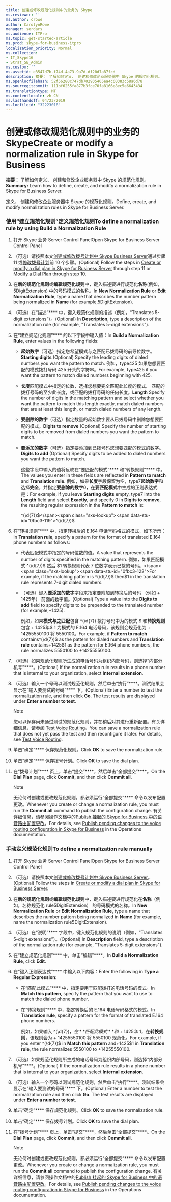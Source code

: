 ```yaml
---
title: 创建或修改规范化规则中的业务的 Skype
ms.reviewer: ''
ms.author: crowe
author: CarolynRowe
manager: serdars
ms.audience: ITPro
ms.topic: get-started-article
ms.prod: skype-for-business-itpro
localization_priority: Normal
ms.collection:
- IT_Skype16
- Strat_SB_Admin
ms.custom: ''
ms.assetid: e8547d7b-f74d-4a73-9a7d-df20d7a87fcd
description: 摘要： 了解如何定义、 创建和修改企业服务器中 Skype 的规范化规则。
ms.openlocfilehash: 52f56280c747db702935405ea4c60383c58a6d78
ms.sourcegitcommit: 111bf6255fa877b3fce70fa8166e8ec5a6643434
ms.translationtype: MT
ms.contentlocale: zh-CN
ms.lasthandoff: 04/23/2019
ms.locfileid: "32223018"
---
```

# <a name="create-or-modify-a-normalization-rule-in-skype-for-business"></a><span data-ttu-id="0fbc3-103">创建或修改规范化规则中的业务的 Skype</span><span class="sxs-lookup"><span data-stu-id="0fbc3-103">Create or modify a normalization rule in Skype for Business</span></span>

<span data-ttu-id="0fbc3-104">**摘要：** 了解如何定义、 创建和修改企业服务器中 Skype 的规范化规则。</span><span class="sxs-lookup"><span data-stu-id="0fbc3-104">**Summary:** Learn how to define, create, and modify a normalization rule in Skype for Business Server.</span></span>

<span data-ttu-id="0fbc3-105">定义、 创建和修改企业服务器中 Skype 的规范化规则。</span><span class="sxs-lookup"><span data-stu-id="0fbc3-105">Define, create, and modify normalization rules in Skype for Business Server.</span></span>

### <a name="to-define-a-normalization-rule-by-using-build-a-normalization-rule"></a><span data-ttu-id="0fbc3-106">使用“建立规范化规则”定义规范化规则</span><span class="sxs-lookup"><span data-stu-id="0fbc3-106">To define a normalization rule by using Build a Normalization Rule</span></span>

1. <span data-ttu-id="0fbc3-107">打开 Skype 业务 Server Control Panel</span><span class="sxs-lookup"><span data-stu-id="0fbc3-107">Open Skype for Business Server Control Panel</span></span>

2. <span data-ttu-id="0fbc3-108">（可选）请按照本文[创建或修改拨号计划中 Skype Business Server](dial-plans.md)通过步骤 11 或[修改拨号计划](https://technet.microsoft.com/library/a91f02df-cf60-40cf-82fe-e0342c118b91.aspx)前 10 个步骤。</span><span class="sxs-lookup"><span data-stu-id="0fbc3-108">(Optional) Follow the steps in [Create or modify a dial plan in Skype for Business Server](dial-plans.md) through step 11 or [Modify a Dial Plan](https://technet.microsoft.com/library/a91f02df-cf60-40cf-82fe-e0342c118b91.aspx) through step 10.</span></span>

3. <span data-ttu-id="0fbc3-109">在**新的规范化规则**或**编辑规范化规则**中，键入描述要进行规范化**名称**(例如，5DigitExtension) 中的号码模式的名称。</span><span class="sxs-lookup"><span data-stu-id="0fbc3-109">In **New Normalization Rule** or **Edit Normalization Rule**, type a name that describes the number pattern being normalized in **Name** (for example,5DigitExtension).</span></span>

4. <span data-ttu-id="0fbc3-110">（可选）在“描述”\*\*\*\* 中，键入规范化规则的描述（例如，“Translates 5-digit extensions”）。</span><span class="sxs-lookup"><span data-stu-id="0fbc3-110">(Optional) In **Description**, type a description of the normalization rule (for example, "Translates 5-digit extensions").</span></span>

5. <span data-ttu-id="0fbc3-111">在“建立规范化规则”\*\*\*\* 的以下字段中输入值：</span><span class="sxs-lookup"><span data-stu-id="0fbc3-111">In **Build a Normalization Rule**, enter values in the following fields:</span></span>

   - <span data-ttu-id="0fbc3-112">**起始数字**（可选）指定您希望模式与之匹配已拨号码的前导位数字。</span><span class="sxs-lookup"><span data-stu-id="0fbc3-112">**Starting digits** (Optional) Specify the leading digits of dialed numbers you want the pattern to match.</span></span> <span data-ttu-id="0fbc3-113">例如，type425 如果您想要匹配的模式拨打号码 425 开头的字符串。</span><span class="sxs-lookup"><span data-stu-id="0fbc3-113">For example, type425 if you want the pattern to match dialed numbers beginning with 425.</span></span>

   - <span data-ttu-id="0fbc3-114">**长度**匹配模式中指定的位数，选择您想要完全匹配此长度的模式、 匹配的拨打号码的至少此长度，或匹配的拨打号码的任何长度。</span><span class="sxs-lookup"><span data-stu-id="0fbc3-114">**Length** Specify the number of digits in the matching pattern and select whether you want the pattern to match this length exactly, match dialed numbers that are at least this length, or match dialed numbers of any length.</span></span>

   - <span data-ttu-id="0fbc3-115">**要删除的数字**（可选）指定数量的起始数字要从已拨号码中删除您想要匹配的模式。</span><span class="sxs-lookup"><span data-stu-id="0fbc3-115">**Digits to remove** (Optional) Specify the number of starting digits to be removed from dialed numbers you want the pattern to match.</span></span>

   - <span data-ttu-id="0fbc3-116">**要添加的数字**（可选）指定要添加到已拨号码您想要匹配的模式的数字。</span><span class="sxs-lookup"><span data-stu-id="0fbc3-116">**Digits to add** (Optional) Specify digits to be added to dialed numbers you want the pattern to match.</span></span>

     <span data-ttu-id="0fbc3-117">这些字段中输入的值将反映在“要匹配的模式”\*\*\*\* 和“转换规则”\*\*\*\* 中。</span><span class="sxs-lookup"><span data-stu-id="0fbc3-117">The values you enter in these fields are reflected in **Pattern to match** and **Translation rule**.</span></span> <span data-ttu-id="0fbc3-118">例如，如果**长度**字段保留为空，type7**起始数字**和选择**完全**，并指定**要删除的数字**0，在**要匹配模式**中生成的正则表达式是：</span><span class="sxs-lookup"><span data-stu-id="0fbc3-118">For example, if you leave **Starting digits** empty, type7 into the **Length** field and select **Exactly**, and specify 0 in **Digits to remove**, the resulting regular expression in the **Pattern to match** is:</span></span>

     <span data-ttu-id="0fbc3-119">^(\d{7})$</span><span class="sxs-lookup"><span data-stu-id="0fbc3-119">^(\d{7})$</span></span>

6. <span data-ttu-id="0fbc3-120">在“转换规则”\*\*\*\* 中，指定转换后的 E.164 电话号码格式的模式，如下所示：</span><span class="sxs-lookup"><span data-stu-id="0fbc3-120">In **Translation rule**, specify a pattern for the format of translated E.164 phone numbers as follows:</span></span>

   - <span data-ttu-id="0fbc3-121">代表匹配模式中指定的号码位数的值。</span><span class="sxs-lookup"><span data-stu-id="0fbc3-121">A value that represents the number of digits specified in the matching pattern.</span></span> <span data-ttu-id="0fbc3-122">例如，如果匹配模式 ^(\d{7})$ 然后 $1 转换规则代表 7 位数字表示已拨的号码。</span><span class="sxs-lookup"><span data-stu-id="0fbc3-122">For example, if the matching pattern is ^(\d{7})$ then$1 in the translation rule represents 7-digit dialed numbers.</span></span>

   - <span data-ttu-id="0fbc3-123">（可选）键入**要添加的数字**字段来指定要附加到转换后的号码 （例如 + 1425年） 前面的数字值。</span><span class="sxs-lookup"><span data-stu-id="0fbc3-123">(Optional) Type a value into the **Digits to add** field to specify digits to be prepended to the translated number (for example,+1425).</span></span>

     <span data-ttu-id="0fbc3-124">例如，如果**模式与之匹配**包含 ^(\d{7}) 拨打号码中为的模式 $ 和**转换规则**包含 + 1425年$ 1 为模式的 E.164 电话号码，该规则会规范化为 + 14255550100 将 5550100。</span><span class="sxs-lookup"><span data-stu-id="0fbc3-124">For example, if **Pattern to match** contains^(\d{7})$ as the pattern for dialed numbers and **Translation rule** contains+1425$1 as the pattern for E.164 phone numbers, the rule normalizes 5550100 to +14255550100.</span></span>

7. <span data-ttu-id="0fbc3-125">（可选）如果规范化规则所生成的电话号码为组织内部号码，则选择“内部分机号”\*\*\*\*。</span><span class="sxs-lookup"><span data-stu-id="0fbc3-125">(Optional) If the normalization rule results in a phone number that is internal to your organization, select **Internal extension**.</span></span>

8. <span data-ttu-id="0fbc3-p104">（可选）输入一个号码以测试规范化规则，然后单击“执行”\*\*\*\*。测试结果会显示在“输入要测试的号码”\*\*\*\* 下。</span><span class="sxs-lookup"><span data-stu-id="0fbc3-p104">(Optional) Enter a number to test the normalization rule, and then click **Go**. The test results are displayed under **Enter a number to test**.</span></span>

    > [!NOTE]
    > <span data-ttu-id="0fbc3-p105">您可以保存尚未通过测试的规范化规则，并在稍后对其进行重新配置。有关详细信息，请参阅 [Test Voice Routing](https://technet.microsoft.com/library/d3aae909-fef6-440f-b144-0b62dc82bf5d.aspx)。</span><span class="sxs-lookup"><span data-stu-id="0fbc3-p105">You can save a normalization rule that does not yet pass the test and then reconfigure it later. For details, see [Test Voice Routing](https://technet.microsoft.com/library/d3aae909-fef6-440f-b144-0b62dc82bf5d.aspx).</span></span>

9. <span data-ttu-id="0fbc3-130">单击“确定”\*\*\*\* 保存规范化规则。</span><span class="sxs-lookup"><span data-stu-id="0fbc3-130">Click **OK** to save the normalization rule.</span></span>

10. <span data-ttu-id="0fbc3-131">单击“确定”\*\*\*\* 保存拨号计划。</span><span class="sxs-lookup"><span data-stu-id="0fbc3-131">Click **OK** to save the dial plan.</span></span>

11. <span data-ttu-id="0fbc3-132">在“拨号计划”\*\*\*\* 页上，单击“提交”\*\*\*\*，然后单击“全部提交”\*\*\*\*。</span><span class="sxs-lookup"><span data-stu-id="0fbc3-132">On the **Dial Plan** page, click **Commit**, and then click **Commit all**.</span></span>

    > [!NOTE]
    > <span data-ttu-id="0fbc3-133">无论何时创建或更改规范化规则，都必须运行“全部提交”\*\*\*\* 命令以发布配置更改。</span><span class="sxs-lookup"><span data-stu-id="0fbc3-133">Whenever you create or change a normalization rule, you must run the **Commit all** command to publish the configuration change.</span></span> <span data-ttu-id="0fbc3-134">有关详细信息，请参阅操作文档中的[Publish 挂起的 Skype for Business 中的语音路由配置更改](voice-route-config-changes.md)。</span><span class="sxs-lookup"><span data-stu-id="0fbc3-134">For details, see [Publish pending changes to the voice routing configuration in Skype for Business](voice-route-config-changes.md) in the Operations documentation.</span></span>

### <a name="to-define-a-normalization-rule-manually"></a><span data-ttu-id="0fbc3-135">手动定义规范化规则</span><span class="sxs-lookup"><span data-stu-id="0fbc3-135">To define a normalization rule manually</span></span>

1. <span data-ttu-id="0fbc3-136">打开 Skype 业务 Server Control Panel</span><span class="sxs-lookup"><span data-stu-id="0fbc3-136">Open Skype for Business Server Control Panel</span></span>

2. <span data-ttu-id="0fbc3-137">（可选）请按照本文[创建或修改拨号计划中 Skype Business Server](dial-plans.md)。</span><span class="sxs-lookup"><span data-stu-id="0fbc3-137">(Optional) Follow the steps in [Create or modify a dial plan in Skype for Business Server](dial-plans.md).</span></span>

3. <span data-ttu-id="0fbc3-138">在**新的规范化规则**或**编辑规范化规则**中，键入描述要进行规范化在**名称**（例如，名称规范化 rule5DigitExtension） 的号码模式的名称。</span><span class="sxs-lookup"><span data-stu-id="0fbc3-138">In **New Normalization Rule** or **Edit Normalization Rule**, type a name that describes the number pattern being normalized in **Name** (for example, name the normalization rule5DigitExtension).</span></span>

4. <span data-ttu-id="0fbc3-139">（可选）在“说明”\*\*\*\* 字段中，键入规范化规则的说明（例如，“Translates 5-digit extensions”）。</span><span class="sxs-lookup"><span data-stu-id="0fbc3-139">(Optional) In **Description** field, type a description of the normalization rule (for example, "Translates 5-digit extensions").</span></span>

5. <span data-ttu-id="0fbc3-140">在“建立规范化规则”\*\*\*\* 中，单击“编辑”\*\*\*\*。</span><span class="sxs-lookup"><span data-stu-id="0fbc3-140">In **Build a Normalization Rule**, click **Edit**.</span></span>

6. <span data-ttu-id="0fbc3-141">在“键入正则表达式”\*\*\*\* 中输入以下内容：</span><span class="sxs-lookup"><span data-stu-id="0fbc3-141">Enter the following in **Type a Regular Expression**:</span></span>

   - <span data-ttu-id="0fbc3-142">在“匹配此模式”\*\*\*\* 中，指定要用于匹配拨打的电话号码的模式。</span><span class="sxs-lookup"><span data-stu-id="0fbc3-142">In **Match this pattern**, specify the pattern that you want to use to match the dialed phone number.</span></span>

   - <span data-ttu-id="0fbc3-143">在“转换规则”\*\*\*\* 中，指定转换后的 E.164 电话号码格式的模式。</span><span class="sxs-lookup"><span data-stu-id="0fbc3-143">In **Translation rule**, specify a pattern for the format of translated E.164 phone numbers.</span></span>

     <span data-ttu-id="0fbc3-144">例如，如果输入 ^(\d{7})$，在**匹配此模式**和 + 1425年$ 1，在**转换规则**，该规则会为 + 14255550100 将 5550100 规范化。</span><span class="sxs-lookup"><span data-stu-id="0fbc3-144">For example, if you enter ^(\d{7})$ in **Match this pattern** and+1425$1 in **Translation rule**, the rule normalizes 5550100 to +14255550100.</span></span>

7. <span data-ttu-id="0fbc3-145">（可选）如果规范化规则所生成的电话号码为组织内部号码，则选择“内部分机号”\*\*\*\*。</span><span class="sxs-lookup"><span data-stu-id="0fbc3-145">(Optional) If the normalization rule results in a phone number that is internal to your organization, select **Internal extension**.</span></span>

8. <span data-ttu-id="0fbc3-p107">（可选）输入一个号码以测试规范化规则，然后单击“执行”\*\*\*\*。测试结果会显示在“输入要测试的号码”\*\*\*\* 下。</span><span class="sxs-lookup"><span data-stu-id="0fbc3-p107">(Optional) Enter a number to test the normalization rule and then click **Go**. The test results are displayed under **Enter a number to test**.</span></span>

9. <span data-ttu-id="0fbc3-148">单击“确定”\*\*\*\* 保存规范化规则。</span><span class="sxs-lookup"><span data-stu-id="0fbc3-148">Click **OK** to save the normalization rule.</span></span>

10. <span data-ttu-id="0fbc3-149">单击“确定”\*\*\*\* 保存拨号计划。</span><span class="sxs-lookup"><span data-stu-id="0fbc3-149">Click **OK** to save the dial plan.</span></span>

11. <span data-ttu-id="0fbc3-150">在“拨号计划”\*\*\*\* 页上，单击“提交”\*\*\*\*，然后单击“全部提交”\*\*\*\*。</span><span class="sxs-lookup"><span data-stu-id="0fbc3-150">On the **Dial Plan** page, click **Commit**, and then click **Commit all**.</span></span>

    > [!NOTE]
    > <span data-ttu-id="0fbc3-151">无论何时创建或更改规范化规则，都必须运行“全部提交”\*\*\*\* 命令以发布配置更改。</span><span class="sxs-lookup"><span data-stu-id="0fbc3-151">Whenever you create or change a normalization rule, you must run the **Commit all** command to publish the configuration change.</span></span> <span data-ttu-id="0fbc3-152">有关详细信息，请参阅操作文档中的[Publish 挂起的 Skype for Business 中的语音路由配置更改](voice-route-config-changes.md)。</span><span class="sxs-lookup"><span data-stu-id="0fbc3-152">For details, see [Publish pending changes to the voice routing configuration in Skype for Business](voice-route-config-changes.md) in the Operations documentation.</span></span>


